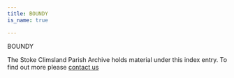 ```yaml
---
title: BOUNDY
is_name: true

---
```


BOUNDY


The Stoke Climsland Parish Archive holds material under this index entry. To find out more please [contact us](/contact/)
